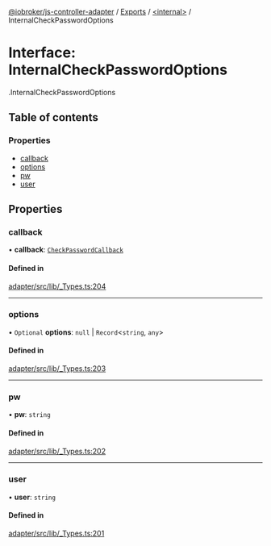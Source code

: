 [@iobroker/js-controller-adapter](../README.md) / [Exports](../modules.md) / [<internal\>](../modules/internal_.md) / InternalCheckPasswordOptions

# Interface: InternalCheckPasswordOptions

[<internal>](../modules/internal_.md).InternalCheckPasswordOptions

## Table of contents

### Properties

- [callback](internal_.InternalCheckPasswordOptions.md#callback)
- [options](internal_.InternalCheckPasswordOptions.md#options)
- [pw](internal_.InternalCheckPasswordOptions.md#pw)
- [user](internal_.InternalCheckPasswordOptions.md#user)

## Properties

### callback

• **callback**: [`CheckPasswordCallback`](../modules/internal_.md#checkpasswordcallback)

#### Defined in

[adapter/src/lib/_Types.ts:204](https://github.com/ioBroker/ioBroker.js-controller/blob/297e6576/packages/adapter/src/lib/_Types.ts#L204)

___

### options

• `Optional` **options**: ``null`` \| `Record`<`string`, `any`\>

#### Defined in

[adapter/src/lib/_Types.ts:203](https://github.com/ioBroker/ioBroker.js-controller/blob/297e6576/packages/adapter/src/lib/_Types.ts#L203)

___

### pw

• **pw**: `string`

#### Defined in

[adapter/src/lib/_Types.ts:202](https://github.com/ioBroker/ioBroker.js-controller/blob/297e6576/packages/adapter/src/lib/_Types.ts#L202)

___

### user

• **user**: `string`

#### Defined in

[adapter/src/lib/_Types.ts:201](https://github.com/ioBroker/ioBroker.js-controller/blob/297e6576/packages/adapter/src/lib/_Types.ts#L201)
